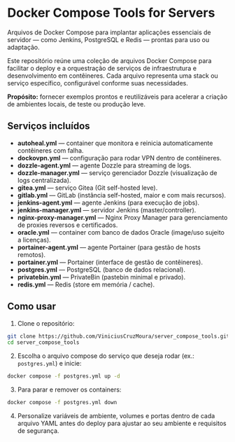 # Docker Compose Tools for Servers

Arquivos de Docker Compose para implantar aplicações essenciais de servidor — como Jenkins, PostgreSQL e Redis — prontas para uso ou adaptação.

Este repositório reúne uma coleção de arquivos Docker Compose para facilitar o deploy e a orquestração de serviços de infraestrutura e desenvolvimento em contêineres. Cada arquivo representa uma stack ou serviço específico, configurável conforme suas necessidades.

**Propósito:** fornecer exemplos prontos e reutilizáveis para acelerar a criação de ambientes locais, de teste ou produção leve.

## Serviços incluídos

- **autoheal.yml** — container que monitora e reinicia automaticamente contêineres com falha.  
- **dockovpn.yml** — configuração para rodar VPN dentro de contêineres.
- **dozzle-agent.yml** — agente Dozzle para streaming de logs.
- **dozzle-manager.yml** — serviço gerenciador Dozzle (visualização de logs centralizada).
- **gitea.yml** — serviço Gitea (Git self-hosted leve).
- **gitlab.yml** — GitLab (instância self-hosted, maior e com mais recursos).
- **jenkins-agent.yml** — agente Jenkins (para execução de jobs).
- **jenkins-manager.yml** — servidor Jenkins (master/controller).
- **nginx-proxy-manager.yml** — Nginx Proxy Manager para gerenciamento de proxies reversos e certificados.
- **oracle.yml** — container com banco de dados Oracle (image/uso sujeito a licenças).
- **portainer-agent.yml** — agente Portainer (para gestão de hosts remotos).
- **portainer.yml** — Portainer (interface de gestão de contêineres).
- **postgres.yml** — PostgreSQL (banco de dados relacional).
- **privatebin.yml** — PrivateBin (pastebin minimal e privado).
- **redis.yml** — Redis (store em memória / cache).

## Como usar

1. Clone o repositório:
```bash
git clone https://github.com/ViniciusCruzMoura/server_compose_tools.git
cd server_compose_tools
```

2. Escolha o arquivo compose do serviço que deseja rodar (ex.: `postgres.yml`) e inicie:
```bash
docker compose -f postgres.yml up -d
```

3. Para parar e remover os containers:
```bash
docker compose -f postgres.yml down
```

4. Personalize variáveis de ambiente, volumes e portas dentro de cada arquivo YAML antes do deploy para ajustar ao seu ambiente e requisitos de segurança.
